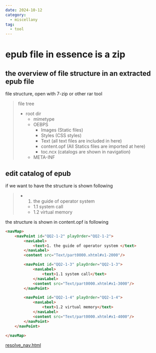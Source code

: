 ```yaml
---
date: 2024-10-12
category:
  - miscellany
tag:
  - tool
---
```



# epub file in essence is a zip


## the overview of file structure in an extracted epub file 

file structure, open with 7-zip or other rar tool

> file tree
> - root dir
>   - mimetype
>   - OEBPS
>     - Images (Static files)
>     - Styles (CSS styles)
>     - Text (all text files are included in here)
>     - content.opf (All Statics files are imported at here)
>     - toc.ncx (catalogs are shown in navigation)
>   - META-INF
 

## edit catalog of epub



if we want to have the structure is shown following

> - 1. the guide of operator system
>   - 1.1 system call
>   - 1.2 virtual memory


the structure is shown in content.opf is following
```html
<navMap>
    <navPoint id="QQ2-1-2" playOrder="QQ2-1-2">
        <navLabel>
            <text>1. the guide of operator system </text>
        </navLabel>
        <content src="Text/part0000.xhtml#x1-2000"/>

        <navPoint id="QQ2-1-3" playOrder="QQ2-1-3">
            <navLabel>
                <text>1.1 system call</text>
            </navLabel>
            <content src="Text/part0000.xhtml#x1-3000"/>
        </navPoint>

        <navPoint id="QQ2-1-4" playOrder="QQ2-1-4">
            <navLabel>
                <text>1.2 virtual memory</text>
            </navLabel>
            <content src="Text/part0000.xhtml#x1-4000"/>
        </navPoint>
    </navPoint>

</navMap>
```

[resolve_nav.html](resolve_nav.html)
